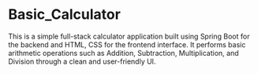 # Basic_Calculator
This is a simple full-stack calculator application built using Spring Boot for the backend and HTML, CSS for the frontend interface. It performs basic arithmetic operations such as Addition, Subtraction, Multiplication, and Division through a clean and user-friendly UI.
